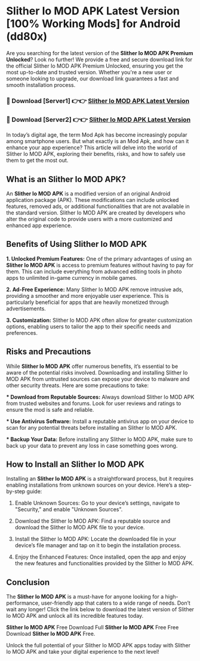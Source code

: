 # Slither Io MOD APK Latest Version [100% Working Mods] for Android (dd80x)

Are you searching for the latest version of the <strong>Slither Io MOD APK Premium Unlocked</strong>? Look no further! We provide a free and secure download link for the official Slither Io MOD APK Premium Unlocked, ensuring you get the most up-to-date and trusted version. Whether you're a new user or someone looking to upgrade, our download link guarantees a fast and smooth installation process.


<h3>🔴 Download [Server1] 👉👉 <a href="https://getmodsapk.pages.dev?q=Slither+Io+MOD+APK&ref=4R3">Slither Io MOD APK Latest Version</a></h3>

<h3>🔴 Download [Server2] 👉👉 <a href="https://getmodsapk.pages.dev?q=Slither+Io+MOD+APK&ref=4R3">Slither Io MOD APK Latest Version</a></h3>


In today’s digital age, the term Mod Apk has become increasingly popular among smartphone users. But what exactly is an Mod Apk, and how can it enhance your app experience? This article will delve into the world of Slither Io MOD APK, exploring their benefits, risks, and how to safely use them to get the most out.


<h2>What is an Slither Io MOD APK?</h2>

An <strong>Slither Io MOD APK</strong> is a modified version of an original Android application package (APK). These modifications can include unlocked features, removed ads, or additional functionalities that are not available in the standard version. Slither Io MOD APK are created by developers who alter the original code to provide users with a more customized and enhanced app experience.


<h2>Benefits of Using Slither Io MOD APK</h2>

<strong> 1. Unlocked Premium Features:</strong> One of the primary advantages of using an <strong>Slither Io MOD APK</strong> is access to premium features without having to pay for them. This can include everything from advanced editing tools in photo apps to unlimited in-game currency in mobile games.

<strong> 2. Ad-Free Experience:</strong> Many Slither Io MOD APK remove intrusive ads, providing a smoother and more enjoyable user experience. This is particularly beneficial for apps that are heavily monetized through advertisements.

<strong> 3. Customization:</strong> Slither Io MOD APK often allow for greater customization options, enabling users to tailor the app to their specific needs and preferences.


<h2>Risks and Precautions</h2>

While <strong>Slither Io MOD APK</strong> offer numerous benefits, it’s essential to be aware of the potential risks involved. Downloading and installing Slither Io MOD APK from untrusted sources can expose your device to malware and other security threats. Here are some precautions to take:

<strong> * Download from Reputable Sources:</strong> Always download Slither Io MOD APK from trusted websites and forums. Look for user reviews and ratings to ensure the mod is safe and reliable.

<strong> * Use Antivirus Software:</strong> Install a reputable antivirus app on your device to scan for any potential threats before installing an Slither Io MOD APK.

<strong> * Backup Your Data:</strong> Before installing any Slither Io MOD APK, make sure to back up your data to prevent any loss in case something goes wrong.


<h2>How to Install an Slither Io MOD APK</h2>

Installing an <strong>Slither Io MOD APK</strong> is a straightforward process, but it requires enabling installations from unknown sources on your device. Here’s a step-by-step guide:

 1. Enable Unknown Sources: Go to your device’s settings, navigate to "Security," and enable "Unknown Sources".

 2. Download the Slither Io MOD APK: Find a reputable source and download the Slither Io MOD APK file to your device.

 3. Install the Slither Io MOD APK: Locate the downloaded file in your device’s file manager and tap on it to begin the installation process.

 4. Enjoy the Enhanced Features: Once installed, open the app and enjoy the new features and functionalities provided by the Slither Io MOD APK.


<h2><strong>Conclusion</strong></h2>

The <strong>Slither Io MOD APK</strong> is a must-have for anyone looking for a high-performance, user-friendly app that caters to a wide range of needs. Don’t wait any longer! Click the link below to download the latest version of Slither Io MOD APK and unlock all its incredible features today.

<strong>Slither Io MOD APK</strong> Free Download Full <strong>Slither Io MOD APK</strong> Free Free Download <strong>Slither Io MOD APK</strong> Free.

Unlock the full potential of your Slither Io MOD APK apps today with Slither Io MOD APK and take your digital experience to the next level!